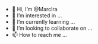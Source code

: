 - 👋 Hi, I’m @MarcIra
- 👀 I’m interested in ...
- 🌱 I’m currently learning ...
- 💞️ I’m looking to collaborate on ...
- 📫 How to reach me ...

<!---
MarcIra/MarcIra is a ✨ special ✨ repository because its `README.md` (this file) appears on your GitHub profile.
You can click the Preview link to take a look at your changes.
--->
